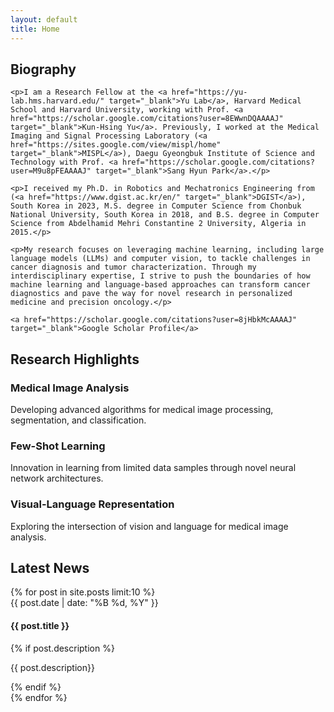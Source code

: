 ```yaml
---
layout: default
title: Home
---
```


<div class="section intro reveal">
    <h2 class="gradient-text">Biography</h2>

    <p>I am a Research Fellow at the <a href="https://yu-lab.hms.harvard.edu/" target="_blank">Yu Lab</a>, Harvard Medical School and Harvard University, working with Prof. <a href="https://scholar.google.com/citations?user=8EWwnDQAAAAJ" target="_blank">Kun-Hsing Yu</a>. Previously, I worked at the Medical Imaging and Signal Processing Laboratory (<a href="https://sites.google.com/view/mispl/home" target="_blank">MISPL</a>), Daegu Gyeongbuk Institute of Science and Technology with Prof. <a href="https://scholar.google.com/citations?user=M9u8pFEAAAAJ" target="_blank">Sang Hyun Park</a>.</p>

    <p>I received my Ph.D. in Robotics and Mechatronics Engineering from (<a href="https://www.dgist.ac.kr/en/" target="_blank">DGIST</a>), South Korea in 2023, M.S. degree in Computer Science from Chonbuk National University, South Korea in 2018, and B.S. degree in Computer Science from Abdelhamid Mehri Constantine 2 University, Algeria in 2015.</p>

    <p>My research focuses on leveraging machine learning, including large language models (LLMs) and computer vision, to tackle challenges in cancer diagnosis and tumor characterization. Through my interdisciplinary expertise, I strive to push the boundaries of how machine learning and language-based approaches can transform cancer diagnostics and pave the way for novel research in personalized medicine and precision oncology.</p>

    <a href="https://scholar.google.com/citations?user=8jHbkMcAAAAJ" target="_blank">Google Scholar Profile</a>
</div>

<div class="section highlights">
    <h2 class="gradient-text">Research Highlights</h2>
    <div class="highlight-grid">
        <div class="highlight-card">
            <h3>Medical Image Analysis</h3>
            <p>Developing advanced algorithms for medical image processing, segmentation, and classification.</p>
        </div>
        <div class="highlight-card">
            <h3>Few-Shot Learning</h3>
            <p>Innovation in learning from limited data samples through novel neural network architectures.</p>
        </div>
        <div class="highlight-card">
            <h3>Visual-Language Representation</h3>
            <p>Exploring the intersection of vision and language for medical image analysis.</p>
        </div>
    </div>
</div>

<div class="section news">
    <h2 class="gradient-text">Latest News</h2>
    {% for post in site.posts limit:10 %}
    <div class="news-item">
        <span class="news-date">{{ post.date | date: "%B %d, %Y" }}</span>
        <h4>{{ post.title }}</h4>
          {% if post.description %}
            <p>{{ post.description}}</p>
          {% endif %}
    </div>
    {% endfor %}
</div>